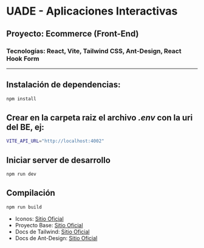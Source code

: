 # UADE - Aplicaciones Interactivas 
## Proyecto: Ecommerce (Front-End)
### Tecnologías: React, Vite, Tailwind CSS, Ant-Design, React Hook Form

---

## Instalación de dependencias:

```bash
npm install

```

## Crear en la carpeta raiz el archivo *.env* con la uri del BE, ej:

```bash
VITE_API_URL="http://localhost:4002"
```

## Iniciar server de desarrollo

```bash
npm run dev
```

## Compilación

```bash
npm run build
```

- Iconos: [Sitio Oficial](https://icones.js.org/)
- Proyecto Base: [Sitio Oficial](https://vitejs.dev/guide/#scaffolding-your-first-vite-project)
- Docs de Tailwind: [Sitio Oficial](https://tailwindcss.com/)
- Docs de Ant-Design: [Sitio Oficial](https://ant.design/)